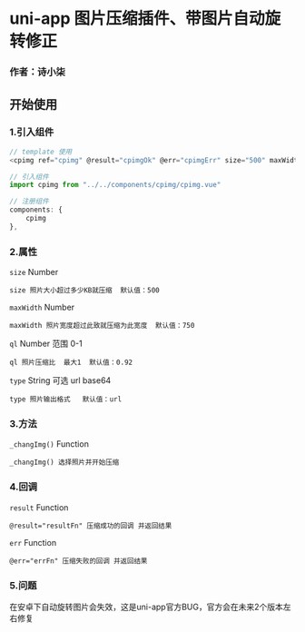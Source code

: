 # uni-app 图片压缩插件、带图片自动旋转修正
### 作者：诗小柒


## 开始使用

### 1.引入组件
```javascript
// template 使用
<cpimg ref="cpimg" @result="cpimgOk" @err="cpimgErr" size="500" maxWidth="1000" ql="0.9" type="url"></cpimg>

// 引入组件
import cpimg from "../../components/cpimg/cpimg.vue"

// 注册组件
components: {
    cpimg
},
```

### 2.属性
`size` Number
```
size 照片大小超过多少KB就压缩  默认值：500
```
`maxWidth` Number
```
maxWidth 照片宽度超过此致就压缩为此宽度  默认值：750
```
`ql` Number 范围 0-1
```
ql 照片压缩比  最大1  默认值：0.92
```
`type` String   可选 url base64
```
type 照片输出格式   默认值：url
```

### 3.方法
`_changImg()` Function
```
_changImg() 选择照片并开始压缩
```

### 4.回调
`result` Function
```
@result="resultFn" 压缩成功的回调 并返回结果
```
`err` Function
```
@err="errFn" 压缩失败的回调 并返回结果
```

### 5.问题
在安卓下自动旋转图片会失效，这是uni-app官方BUG，官方会在未来2个版本左右修复